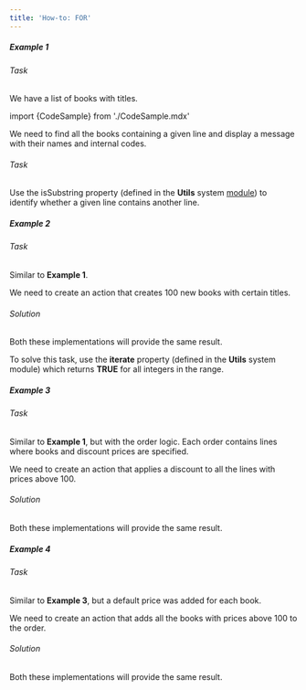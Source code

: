 ```yaml
---
title: 'How-to: FOR'
---
```


##### Example 1

###### Task

We have a list of books with titles.

import {CodeSample} from './CodeSample.mdx'

<CodeSample url="http://documentation.lsfusion.org:5000/sample?file=UseCaseFor&block=sample1"/>

We need to find all the books containing a given line and display a message with their names and internal codes.

###### Task

<CodeSample url="http://documentation.lsfusion.org:5000/sample?file=UseCaseFor&block=solution1"/>

Use the isSubstring property (defined in the **Utils** system [module](Modules.md)) to identify whether a given line contains another line.

##### Example 2

###### Task

Similar to **Example 1**.

We need to create an action that creates 100 new books with certain titles.

###### Solution

<CodeSample url="http://documentation.lsfusion.org:5000/sample?file=UseCaseFor&block=solution2"/>

Both these implementations will provide the same result.

To solve this task, use the **iterate** property (defined in the **Utils** system module) which returns **TRUE** for all integers in the range.

##### Example 3

###### Task

Similar to **Example 1**, but with the order logic. Each order contains lines where books and discount prices are specified.

<CodeSample url="http://documentation.lsfusion.org:5000/sample?file=UseCaseFor&block=sample3"/>

We need to create an action that applies a discount to all the lines with prices above 100.

###### Solution

<CodeSample url="http://documentation.lsfusion.org:5000/sample?file=UseCaseFor&block=solution3"/>

Both these implementations will provide the same result.

##### Example 4

###### Task

Similar to **Example 3**, but a default price was added for each book.

<CodeSample url="http://documentation.lsfusion.org:5000/sample?file=UseCaseFor&block=sample4"/>

We need to create an action that adds all the books with prices above 100 to the order.

###### Solution

<CodeSample url="http://documentation.lsfusion.org:5000/sample?file=UseCaseFor&block=solution4"/>

Both these implementations will provide the same result.
